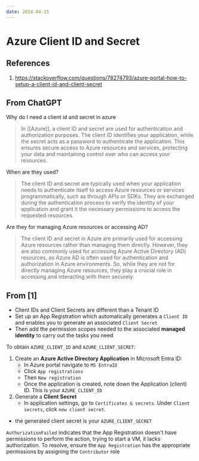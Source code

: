 ```yaml
---
date: 2024-04-15
---
```

# Azure Client ID and Secret

## References

1. https://stackoverflow.com/questions/78274793/azure-portal-how-to-setup-a-client-id-and-client-secret

## From ChatGPT

Why do I need a client id and secret in azure

> In [[Azure]], a client ID and secret are used for authentication and authorization purposes. The client ID identifies your application, while the secret acts as a password to authenticate the application. This ensures secure access to Azure resources and services, protecting your data and maintaining control over who can access your resources.

When are they used?

> The client ID and secret are typically used when your application needs to authenticate itself to access Azure resources or services programmatically, such as through APIs or SDKs. They are exchanged during the authentication process to verify the identity of your application and grant it the necessary permissions to access the requested resources.

Are they for managing Azure resources or accessing AD?

> The client ID and secret in Azure are primarily used for accessing Azure resources rather than managing them directly. However, they are also commonly used for accessing Azure Active Directory (AD) resources, as Azure AD is often used for authentication and authorization in Azure environments. So, while they are not for directly managing Azure resources, they play a crucial role in accessing and interacting with them securely.

## From [1]

- Client IDs and Client Secrets are different than a Tenant ID
- Set up an App Registration which automatically generates a `Client ID` and enables you to  generate an associated `Client Secret`
- Then add the permission scopes needed to the associated **managed identity** to carry out the tasks you need

To obtain `AZURE_CLIENT_ID` and `AZURE_CLIENT_SECRET`:

1. Create an **Azure Active Directory Application** in Microsoft Entra ID:
    - In Azure portal navigate to `MS EntraID`
    - Click  `App registrations` 
    - Then `New registration`
    - Once the application is created, note down the Application (client) ID. This is your `AZURE_CLIENT_ID`
2. Generate a **Client Secret**
    - In application settings, go to `Certificates & secrets`. Under  `Client secrets`, click `new client secret`.
- the generated client secret is your `AZURE_CLIENT_SECRET`

`AuthorizationFailed` indicates that the App Registration doesn't have permissions to perform the action, trying to start a VM, it lacks authorization. To resolve, ensure the `App Registration` has the appropriate permissions by assigning the `Contributor` role
